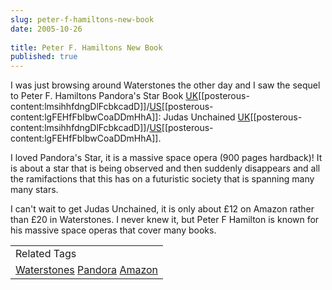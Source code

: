 ```yaml
---
slug: peter-f-hamiltons-new-book
date: 2005-10-26
 
title: Peter F. Hamiltons New Book
published: true
---
```

I was just browsing around Waterstones the other day and I saw the sequel to Peter F. Hamiltons Pandora's Star Book <a href="http://www.amazon.co.uk/exec/obidos/redirect?link_code=ur2&amp;camp=1634&amp;tag=cnetfra-21&amp;creative=6738&amp;path=ASIN/0330493310/qid=1130334511/sr=8-1/ref=sr_8_xs_ap_i1_xgl">UK</a>[[posterous-content:lmsihhfdngDlFcbkcadD]]/<a href="http://www.amazon.com/exec/obidos/redirect?link_code=ur2&amp;camp=1789&amp;tag=cnetfra-20&amp;creative=9325&amp;path=tg/detail/-/0345461622/ref=ed_oe_h?v=glance%26st=*">US</a>[[posterous-content:lgFEHfFbIbwCoaDDmHhA]]: Judas Unchained <a href="http://www.amazon.co.uk/exec/obidos/redirect?link_code=ur2&amp;camp=1634&amp;tag=cnetfra-21&amp;creative=6738&amp;path=ASIN/1405000368/qid=1130334459/sr=8-1/ref=sr_8_xs_ap_i1_xgl">UK</a>[[posterous-content:lmsihhfdngDlFcbkcadD]]/<a href="http://www.amazon.com/exec/obidos/redirect?link_code=ur2&amp;camp=1789&amp;tag=cnetfra-20&amp;creative=9325&amp;path=tg/detail/-/0345461665/qid=1130334050/sr=8-1/ref=pd_bbs_1?v=glance%26s=books%26n=507846">US</a>[[posterous-content:lgFEHfFbIbwCoaDDmHhA]]. <p />I loved Pandora's Star, it is a massive space opera (900 pages hardback)!  It is about a star that is being observed and then suddenly disappears and all the ramifactions that this has on a futuristic society that is spanning many many stars.<p />I can't wait to get Judas Unchained, it is only about £12 on Amazon rather than £20 in Waterstones.  I never knew it, but Peter F Hamilton is known for his massive space operas that cover many books.<p /><table class="TechnoratiHead TagHeader">
<tr><td>Related Tags</td></tr>
<tr class="Technorati"><td>
<a href="https://paul.kinlan.me/tags/Waterstones" class="Tag" rel="tag">Waterstones</a> <a href="https://paul.kinlan.me/tags/Pandora" class="Tag" rel="tag">Pandora</a> <a href="https://paul.kinlan.me/tags/Amazon" class="Tag" rel="tag">Amazon</a>
</td></tr>
</table><div class="blogger-post-footer"><img class="posterous_download_image" src="https://blogger.googleusercontent.com/tracker/8109338-113033480172297155?l=www.kinlan.co.uk%2Findex.html" height="1" alt="" width="1" /></div>

